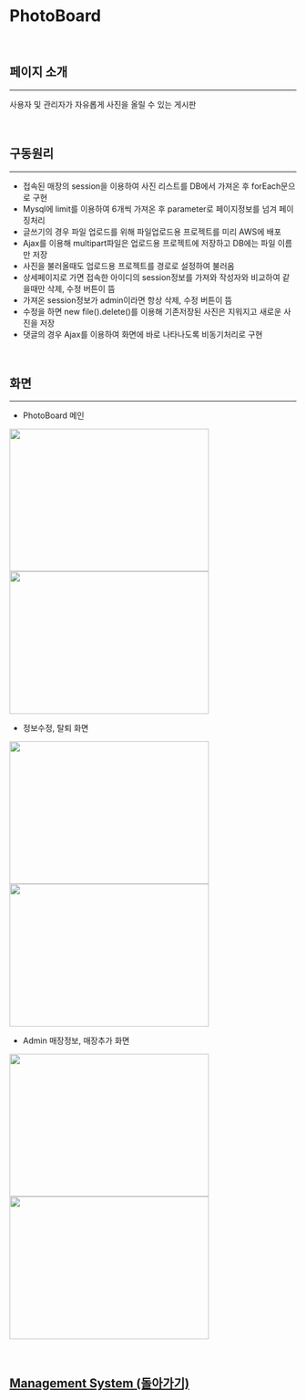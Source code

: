 # PhotoBoard

<br>

## 페이지 소개

<hr>

사용자 및 관리자가 자유롭게 사진을 올릴 수 있는 게시판

<br>

## 구동원리

<hr>
 
 - 접속된 매장의 session을 이용하여 사진 리스트를 DB에서 가져온 후 forEach문으로 구현
 - Mysql에 limit를 이용하여 6개씩 가져온 후 parameter로 페이지정보를 넘겨 페이징처리
 - 글쓰기의 경우 파일 업로드를 위해 파일업로드용 프로젝트를 미리 AWS에 배포
 - Ajax를 이용해 multipart파일은 업로드용 프로젝트에 저장하고 DB에는 파일 이름만 저장
 - 사진을 불러올때도 업로드용 프로젝트를 경로로 설정하여 불러옴
 - 상세페이지로 가면 접속한 아이디의 session정보를 가져와 작성자와 비교하여 같을때만 삭제, 수정 버튼이 뜸
 - 가져온 session정보가 admin이라면 항상 삭제, 수정 버튼이 뜸
 - 수정을 하면 new file().delete()를 이용해 기존저장된 사진은 지워지고 새로운 사진을 저장
 - 댓글의 경우 Ajax를 이용하여 화면에 바로 나타나도록 비동기처리로 구현
 
<br>
 
## 화면

<hr>

 - PhotoBoard 메인
 
 
<img width = "350px" height = "250px" src = "https://user-images.githubusercontent.com/42988982/49782463-c8591c80-fd59-11e8-9469-2ebbb6c970f2.PNG"> <img width = "350px" height = "250px" src = "https://user-images.githubusercontent.com/42988982/49782462-c68f5900-fd59-11e8-8a91-91d59d146c6b.PNG">


 - 정보수정, 탈퇴 화면
 
 
<img width = "350px" height = "250px" src = "https://user-images.githubusercontent.com/42988982/49773432-6cc86800-fd34-11e8-9ed0-714885988b12.PNG"> <img width = "350px" height = "250px" src = "https://user-images.githubusercontent.com/42988982/49773475-aa2cf580-fd34-11e8-9e8e-3c3f1c23bb97.PNG">
 
 
 - Admin 매장정보, 매장추가 화면
 
 
<img width = "350px" height = "250px" src = "https://user-images.githubusercontent.com/42988982/49773529-dc3e5780-fd34-11e8-8b7d-4e86b68c357e.png"> <img width = "350px" height = "250px" src = "https://user-images.githubusercontent.com/42988982/49773532-de081b00-fd34-11e8-85b0-874c3b0b5c09.PNG"> 

<br>

## [Management System (돌아가기)](../README.md#상세-기능-및-화면) <br>



